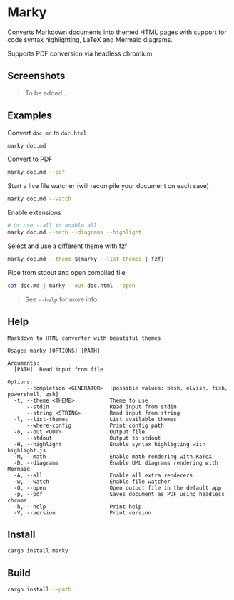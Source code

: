 # Marky

Converts Markdown documents into themed HTML pages with support
for code syntax highlighting, LaTeX and Mermaid diagrams.

Supports PDF conversion via headless chromium.

## Screenshots

> To be added...

## Examples

Convert `doc.md` to `doc.html`
```bash
marky doc.md
```

Convert to PDF
```bash
marky doc.md --pdf
```

Start a live file watcher (will recompile your document on each save)
```bash
marky doc.md --watch
```

Enable extensions
```bash
# Or use --all to enable all
marky doc.md --math --diagrams --highlight
```

Select and use a different theme with fzf
```bash
marky doc.md --theme $(marky --list-themes | fzf)
```

Pipe from stdout and open compiled file
```bash
cat doc.md | marky --out doc.html --open
```

> See `--help` for more info

## Help

```
Markdown to HTML converter with beautiful themes

Usage: marky [OPTIONS] [PATH]

Arguments:
  [PATH]  Read input from file

Options:
      --completion <GENERATOR>  [possible values: bash, elvish, fish, powershell, zsh]
  -t, --theme <THEME>           Theme to use
      --stdin                   Read input from stdin
      --string <STRING>         Read input from string
  -l, --list-themes             List available themes
      --where-config            Print config path
  -o, --out <OUT>               Output file
      --stdout                  Output to stdout
  -H, --highlight               Enable syntax highligting with highlight.js
  -M, --math                    Enable math rendering with KaTeX
  -D, --diagrams                Enable UML diagrams rendering with Mermaid
  -A, --all                     Enable all extra renderers
  -w, --watch                   Enable file watcher
  -O, --open                    Open output file in the default app
  -p, --pdf                     Saves document as PDF using headless chrome
  -h, --help                    Print help
  -V, --version                 Print version
```

## Install

```bash
cargo install marky
```

## Build

```bash
cargo install --path .
```
